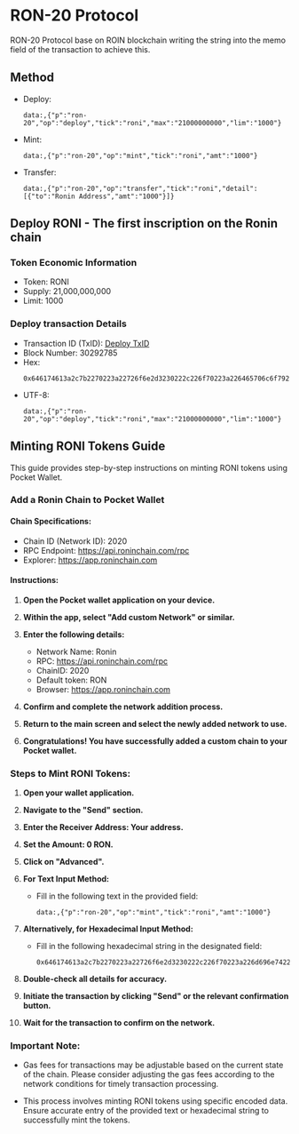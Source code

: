 # RON-20 Protocol
RON-20 Protocol base on ROIN blockchain writing the string into the memo field of the transaction to achieve this.
## Method
 - Deploy:
   ```
   data:,{"p":"ron-20","op":"deploy","tick":"roni","max":"21000000000","lim":"1000"}
   ```
 - Mint:
   ```
   data:,{"p":"ron-20","op":"mint","tick":"roni","amt":"1000"}
   ```
 - Transfer:
   ```
   data:,{"p":"ron-20","op":"transfer","tick":"roni","detail":[{"to":"Ronin Address","amt":"1000"}]}
   ```

## Deploy RONI - The first inscription on the Ronin chain

### Token Economic Information
- Token: RONI
- Supply: 21,000,000,000
- Limit: 1000

### Deploy transaction Details
- Transaction ID (TxID): [Deploy TxID](https://www.oklink.com/vi/ronin/tx/0x01b02eaeacb50285b1bb005b00c279e57f9726af2323d223966969c829610053)
- Block Number: 30292785
- Hex:
  ```
  0x646174613a2c7b2270223a22726f6e2d3230222c226f70223a226465706c6f79222c227469636b223a22726f6e69222c226d6178223a223231303030303030303030222c226c696d223a2231303030227d
  ```
- UTF-8:
  ```
  data:,{"p":"ron-20","op":"deploy","tick":"roni","max":"21000000000","lim":"1000"}
  ```

## Minting RONI Tokens Guide

This guide provides step-by-step instructions on minting RONI tokens using Pocket Wallet.

### Add a Ronin Chain to Pocket Wallet

#### Chain Specifications:

- Chain ID (Network ID): 2020
- RPC Endpoint: https://api.roninchain.com/rpc
- Explorer: https://app.roninchain.com

#### Instructions:

1. **Open the Pocket wallet application on your device.**

2. **Within the app, select "Add custom Network" or similar.**

3. **Enter the following details:**
   - Network Name: Ronin
   - RPC: https://api.roninchain.com/rpc
   - ChainID: 2020
   - Default token: RON
   - Browser: https://app.roninchain.com

4. **Confirm and complete the network addition process.**

5. **Return to the main screen and select the newly added network to use.**

6. **Congratulations! You have successfully added a custom chain to your Pocket wallet.**


### Steps to Mint RONI Tokens:

1. **Open your wallet application.**

2. **Navigate to the "Send" section.**

3. **Enter the Receiver Address: Your address.**

4. **Set the Amount: 0 RON.**

5. **Click on "Advanced".**

6. **For Text Input Method:**
   - Fill in the following text in the provided field:
     ```
     data:,{"p":"ron-20","op":"mint","tick":"roni","amt":"1000"}
     ```

7. **Alternatively, for Hexadecimal Input Method:**
   - Fill in the following hexadecimal string in the designated field:
     ```
     0x646174613a2c7b2270223a22726f6e2d3230222c226f70223a226d696e74222c227469636b223a22726f6e69222c22616d74223a2231303030227d
     ```

8. **Double-check all details for accuracy.**

9. **Initiate the transaction by clicking "Send" or the relevant confirmation button.**

10. **Wait for the transaction to confirm on the network.**

### Important Note:

- Gas fees for transactions may be adjustable based on the current state of the chain. Please consider adjusting the gas fees according to the network conditions for timely transaction processing.

- This process involves minting RONI tokens using specific encoded data. Ensure accurate entry of the provided text or hexadecimal string to successfully mint the tokens.

